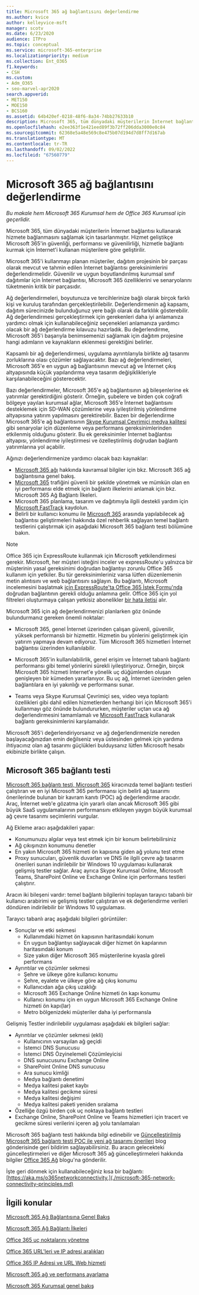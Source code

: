 ```yaml
---
title: Microsoft 365 ağ bağlantısını değerlendirme
ms.author: kvice
author: kelleyvice-msft
manager: scotv
ms.date: 6/23/2020
audience: ITPro
ms.topic: conceptual
ms.service: microsoft-365-enterprise
ms.localizationpriority: medium
ms.collection: Ent_O365
f1.keywords:
- CSH
ms.custom:
- Adm_O365
- seo-marvel-apr2020
search.appverid:
- MET150
- MOE150
- BCS160
ms.assetid: 64b420ef-0218-48f6-8a34-74bb27633b10
description: Microsoft 365, tüm dünyadaki müşterilerin İnternet bağlantısı kullanarak hizmete bağlanmasını sağlamak için tasarlanmıştır. Hizmet geliştikçe Microsoft 365'in güvenliği, performansı ve güvenilirliği, hizmetle bağlantı kurmak için İnternet'i kullanan müşterilere göre geliştirilir.
ms.openlocfilehash: e2ee363f1e421eed89f3b72ff206dda3000e0c84
ms.sourcegitcommit: 62368e5a48e569c8e475b07d194d7d8ff7d167ab
ms.translationtype: MT
ms.contentlocale: tr-TR
ms.lasthandoff: 09/02/2022
ms.locfileid: "67560779"
---
```

# <a name="assessing-microsoft-365-network-connectivity"></a>Microsoft 365 ağ bağlantısını değerlendirme

*Bu makale hem Microsoft 365 Kurumsal hem de Office 365 Kurumsal için geçerlidir.*

Microsoft 365, tüm dünyadaki müşterilerin İnternet bağlantısı kullanarak hizmete bağlanmasını sağlamak için tasarlanmıştır. Hizmet geliştikçe Microsoft 365'in güvenliği, performansı ve güvenilirliği, hizmetle bağlantı kurmak için İnternet'i kullanan müşterilere göre geliştirilir.
  
Microsoft 365'i kullanmayı planan müşteriler, dağıtım projesinin bir parçası olarak mevcut ve tahmin edilen İnternet bağlantısı gereksinimlerini değerlendirmelidir. Güvenilir ve uygun boyutlandırılmış kurumsal sınıf dağıtımlar için İnternet bağlantısı, Microsoft 365 özelliklerini ve senaryolarını tüketmenin kritik bir parçasıdır.
  
Ağ değerlendirmeleri, boyutunuza ve tercihlerinize bağlı olarak birçok farklı kişi ve kuruluş tarafından gerçekleştirilebilir. Değerlendirmenin ağ kapsamı, dağıtım sürecinizde bulunduğunuz yere bağlı olarak da farklılık gösterebilir. Ağ değerlendirmesi gerçekleştirmek için gerekenleri daha iyi anlamanıza yardımcı olmak için kullanabileceğiniz seçenekleri anlamanıza yardımcı olacak bir ağ değerlendirme kılavuzu hazırladık. Bu değerlendirme, Microsoft 365'i başarıyla benimsemenizi sağlamak için dağıtım projesine hangi adımların ve kaynakların eklenmesi gerektiğini belirler.
  
Kapsamlı bir ağ değerlendirmesi, uygulama ayrıntılarıyla birlikte ağ tasarımı zorluklarına olası çözümler sağlayacaktır. Bazı ağ değerlendirmeleri, Microsoft 365'e en uygun ağ bağlantısının mevcut ağ ve İnternet çıkış altyapısında küçük yapılandırma veya tasarım değişiklikleriyle karşılanabileceğini gösterecektir.

Bazı değerlendirmeler, Microsoft 365'e ağ bağlantısının ağ bileşenlerine ek yatırımlar gerektirdiğini gösterir. Örneğin, şubelere ve birden çok coğrafi bölgeye yayılan kurumsal ağlar, Microsoft 365'e İnternet bağlantısını desteklemek için SD-WAN çözümlerine veya iyileştirilmiş yönlendirme altyapısına yatırım yapılmasını gerektirebilir. Bazen bir değerlendirme Microsoft 365'e ağ bağlantısının [Skype Kurumsal Çevrimiçi medya kalitesi](https://support.office.com/article/Media-Quality-and-Network-Connectivity-Performance-in-Skype-for-Business-Online-5fe3e01b-34cf-44e0-b897-b0b2a83f0917) gibi senaryolar için düzenleme veya performans gereksinimlerinden etkilenmiş olduğunu gösterir. Bu ek gereksinimler İnternet bağlantısı altyapısı, yönlendirme iyileştirmesi ve özelleştirilmiş doğrudan bağlantı yatırımlarına yol açabilir.

Ağınızı değerlendirmenize yardımcı olacak bazı kaynaklar:

- [Microsoft 365 ağı](microsoft-365-networking-overview.md) hakkında kavramsal bilgiler için bkz. Microsoft 365 ağ bağlantısına genel bakış.
- [Microsoft 365](./microsoft-365-network-connectivity-principles.md) trafiğini güvenli bir şekilde yönetmek ve mümkün olan en iyi performansı elde etmek için bağlantı ilkelerini anlamak için bkz. Microsoft 365 Ağ Bağlantı İlkeleri.
- Microsoft 365 planlama, tasarım ve dağıtımıyla ilgili destekli yardım için [Microsoft FastTrack](https://www.microsoft.com/fasttrack) kaydolun. 
- Belirli bir kullanıcı konumu ile [Microsoft 365](assessing-network-connectivity.md#the-microsoft-365-connectivity-test) arasında yapılabilecek ağ bağlantısı geliştirmeleri hakkında özel rehberlik sağlayan temel bağlantı testlerini çalıştırmak için aşağıdaki Microsoft 365 bağlantı testi bölümüne bakın.

> [!NOTE]
> Office 365 için ExpressRoute kullanmak için Microsoft yetkilendirmesi gerekir. Microsoft, her müşteri isteğini inceler ve expressRoute'u yalnızca bir müşterinin yasal gereksinimi doğrudan bağlantıyı zorunlu Office 365 kullanım için yetkiler. Bu tür gereksinimleriniz varsa lütfen düzenlemenin metin alıntısını ve web bağlantısını sağlayın. Bu bağlantı, Microsoft incelemesini başlatmak [için ExpressRoute'ta Office 365 İstek Formu'nda](https://aka.ms/O365ERReview) doğrudan bağlantının gerekli olduğu anlamına gelir. Office 365 için yol filtreleri oluşturmaya çalışan yetkisiz abonelikler [bir hata iletisi](https://support.microsoft.com/kb/3181709) alır.
  
Microsoft 365 için ağ değerlendirmenizi planlarken göz önünde bulundurmanız gereken önemli noktalar:
  
- Microsoft 365, genel İnternet üzerinden çalışan güvenli, güvenilir, yüksek performanslı bir hizmettir. Hizmetin bu yönlerini geliştirmek için yatırım yapmaya devam ediyoruz. Tüm Microsoft 365 hizmetleri İnternet bağlantısı üzerinden kullanılabilir.

- Microsoft 365'in kullanılabilirlik, genel erişim ve İnternet tabanlı bağlantı performansı gibi temel yönlerini sürekli iyileştiriyoruz. Örneğin, birçok Microsoft 365 hizmeti İnternet'e yönelik uç düğümlerden oluşan genişleyen bir kümeden yararlanıyor. Bu uç ağ, İnternet üzerinden gelen bağlantılara en iyi yakınlığı ve performansı sunar.

- Teams veya Skype Kurumsal Çevrimiçi ses, video veya toplantı özellikleri gibi dahil edilen hizmetlerden herhangi biri için Microsoft 365'i kullanmayı göz önünde bulundururken, müşteriler uçtan uca ağ değerlendirmesini tamamlamalı ve [Microsoft FastTrack](https://www.microsoft.com/fasttrack) kullanarak bağlantı gereksinimlerini karşılamalıdır.

Microsoft 365'i değerlendiriyorsanız ve ağ değerlendirmenizle nereden başlayacağınızdan emin değilseniz veya üstesinden gelmek için yardıma ihtiyacınız olan ağ tasarımı güçlükleri bulduysanız lütfen Microsoft hesabı ekibinizle birlikte çalışın.

## <a name="the-microsoft-365-connectivity-test"></a>Microsoft 365 bağlantı testi

[Microsoft 365 bağlantı testi, Microsoft 365](https://aka.ms/netonboard) kiracınızda temel bağlantı testleri çalıştıran ve en iyi Microsoft 365 performansı için belirli ağ tasarımı önerilerinde bulunan bir kavram kanıtı (POC) ağ değerlendirme aracıdır. Araç, İnternet web'e gözatma için yararlı olan ancak Microsoft 365 gibi büyük SaaS uygulamalarının performansını etkileyen yaygın büyük kurumsal ağ çevre tasarımı seçimlerini vurgular.

Ağ Ekleme aracı aşağıdakileri yapar:

- Konumunuzu algılar veya test etmek için bir konum belirtebilirsiniz
- Ağ çıkışınızın konumunu denetler
- En yakın Microsoft 365 hizmeti ön kapısına giden ağ yolunu test etme
- Proxy sunucuları, güvenlik duvarları ve DNS ile ilgili çevre ağı tasarım önerileri sunan indirilebilir bir Windows 10 uygulaması kullanarak gelişmiş testler sağlar. Araç ayrıca Skype Kurumsal Online, Microsoft Teams, SharePoint Online ve Exchange Online için performans testleri çalıştırır.

Aracın iki bileşeni vardır: temel bağlantı bilgilerini toplayan tarayıcı tabanlı bir kullanıcı arabirimi ve gelişmiş testler çalıştıran ve ek değerlendirme verileri döndüren indirilebilir bir Windows 10 uygulaması.

Tarayıcı tabanlı araç aşağıdaki bilgileri görüntüler:

- Sonuçlar ve etki sekmesi
  - Kullanımdaki hizmet ön kapısının haritasındaki konum
  - En uygun bağlantıyı sağlayacak diğer hizmet ön kapılarının haritasındaki konum
  - Size yakın diğer Microsoft 365 müşterilerine kıyasla göreli performans
- Ayrıntılar ve çözümler sekmesi
  - Şehre ve ülkeye göre kullanıcı konumu
  - Şehre, eyalete ve ülkeye göre ağ çıkış konumu
  - Kullanıcıdan ağa çıkış uzaklığı
  - Microsoft 365 Exchange Online hizmeti ön kapı konumu
  - Kullanıcı konumu için en uygun Microsoft 365 Exchange Online hizmeti ön kapı(lar)
  - Metro bölgenizdeki müşteriler daha iyi performansla

Gelişmiş Testler indirilebilir uygulaması aşağıdaki ek bilgileri sağlar:

- Ayrıntılar ve çözümler sekmesi (ekli)
  - Kullanıcının varsayılan ağ geçidi
  - İstemci DNS Sunucusu
  - İstemci DNS Özyinelemeli Çözümleyicisi
  - DNS sunucusunu Exchange Online
  - SharePoint Online DNS sunucusu
  - Ara sunucu kimliği
  - Medya bağlantı denetimi
  - Medya kalitesi paket kaybı
  - Medya kalitesi gecikme süresi
  - Medya kalitesi değişimi
  - Medya kalitesi paketi yeniden sıralama
- Özelliğe özgü birden çok uç noktaya bağlantı testleri
- Exchange Online, SharePoint Online ve Teams hizmetleri için tracert ve gecikme süresi verilerini içeren ağ yolu tanılamaları

Microsoft 365 bağlantı testi hakkında bilgi edinebilir ve [Güncelleştirilmiş Microsoft 365 bağlantı testi POC ile yeni ağ tasarımı önerileri](https://techcommunity.microsoft.com/t5/Office-365-Networking/Updated-Office-365-Network-Onboarding-Tool-POC-with-new-network/m-p/711130#M130) blog gönderisinde geri bildirim sağlayabilirsiniz. Bu aracın gelecekteki güncelleştirmeleri ve diğer Microsoft 365 ağ güncelleştirmeleri hakkında bilgiler [Office 365 Ağ](https://techcommunity.microsoft.com/t5/Office-365-Networking/bd-p/Office365Networking) blogu'na gönderilir.
  
İşte geri dönmek için kullanabileceğiniz kısa bir bağlantı: [https://aka.ms/o365networkconnectivity.](./microsoft-365-network-connectivity-principles.md)
  
## <a name="related-topics"></a>İlgili konular

[Microsoft 365 Ağ Bağlantısına Genel Bakış](microsoft-365-networking-overview.md)

[Microsoft 365 Ağ Bağlantı İlkeleri](./microsoft-365-network-connectivity-principles.md)

[Office 365 uç noktalarını yönetme](managing-office-365-endpoints.md)

[Office 365 URL'leri ve IP adresi aralıkları](urls-and-ip-address-ranges.md)

[Office 365 IP Adresi ve URL Web hizmeti](microsoft-365-ip-web-service.md)

[Microsoft 365 ağ ve performans ayarlama](network-planning-and-performance.md)

[Microsoft 365 Kurumsal genel bakış](microsoft-365-overview.md)